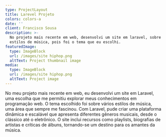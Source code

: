 ```yaml
---
type: ProjectLayout
title: Larevel Projeto
colors: colors-a
date: ''
client: Francisco Sousa
description: >-
  No projeto mais recente em web, desenvolvi um site em laravel, sobre vários
  estilos de música, pois foi o tema que eu escolhi.
featuredImage:
  type: ImageBlock
  url: /images/site hiphop.png
  altText: Project thumbnail image
media:
  type: ImageBlock
  url: /images/site hiphop.png
  altText: Project image
---
```

No meu projeto mais recente em web, eu desenvolvi um site em Laravel, uma escolha que me permitiu explorar meus conhecimentos em programação web. O tema escolhido foi sobre vários estilos de música, uma área que sempre me fascinou. Com Laravel, pude criar uma plataforma dinâmica e escalável que apresenta diferentes gêneros musicais, desde o clássico até o eletrônico. O site inclui recursos como playlists, biografias de artistas e críticas de álbuns, tornando-se um destino para os amantes da música. 

